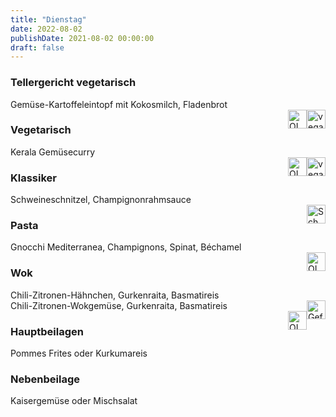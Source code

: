 ```yaml
---
title: "Dienstag"
date: 2022-08-02
publishDate: 2021-08-02 00:00:00
draft: false
---
```

### Tellergericht vegetarisch  
<div class="flex-container">
<div>Gemüse-Kartoffeleintopf mit Kokosmilch, Fladenbrot</div><div margin-left="auto"><img loading="lazy" src="../images/vegan.png" style="float:right;" alt="vegan.png" height=30px><img loading="lazy" src="../images/OLV.png" style="float:right;" alt="OLV.png" height=30px></div></div>

### Vegetarisch  
<div class="flex-container">
<div>Kerala Gemüsecurry</div><div margin-left="auto"><img loading="lazy" src="../images/vegan.png" style="float:right;" alt="vegan.png" height=30px><img loading="lazy" src="../images/OLV.png" style="float:right;" alt="OLV.png" height=30px></div></div>

### Klassiker  
<div class="flex-container">
<div>Schweineschnitzel, Champignonrahmsauce</div><div margin-left="auto"><img loading="lazy" src="../images/Schwein.png" style="float:right;" alt="Schwein.png" height=30px></div></div>

### Pasta  
<div class="flex-container">
<div>Gnocchi Mediterranea, Champignons, Spinat, Béchamel</div><div margin-left="auto"><img loading="lazy" src="../images/OLV.png" style="float:right;" alt="OLV.png" height=30px></div></div>

### Wok  
<div class="flex-container">
<div>Chili-Zitronen-Hähnchen, Gurkenraita, Basmatireis</div><div margin-left="auto"><img loading="lazy" src="../images/Geflügel.png" style="float:right;" alt="Geflügel.png" height=30px></div></div><div class="flex-container">
<div>Chili-Zitronen-Wokgemüse, Gurkenraita, Basmatireis</div><div margin-left="auto"><img loading="lazy" src="../images/OLV.png" style="float:right;" alt="OLV.png" height=30px></div></div>

### Hauptbeilagen  
<div class="flex-container">
<div>Pommes Frites oder Kurkumareis </div><div margin-left="auto"></div></div>

### Nebenbeilage  
<div class="flex-container">
<div>Kaisergemüse oder Mischsalat </div><div margin-left="auto"></div></div>

